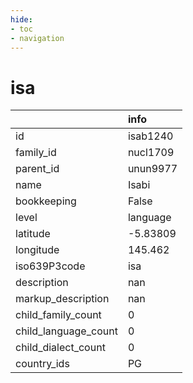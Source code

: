 ```yaml
---
hide:
- toc
- navigation
---
```

# isa
|                      | info     |
|:---------------------|:---------|
| id                   | isab1240 |
| family_id            | nucl1709 |
| parent_id            | unun9977 |
| name                 | Isabi    |
| bookkeeping          | False    |
| level                | language |
| latitude             | -5.83809 |
| longitude            | 145.462  |
| iso639P3code         | isa      |
| description          | nan      |
| markup_description   | nan      |
| child_family_count   | 0        |
| child_language_count | 0        |
| child_dialect_count  | 0        |
| country_ids          | PG       |